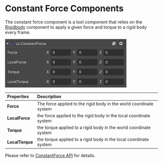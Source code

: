 # Constant Force Components

The constant force component is a tool component that relies on the [Rigidbody](physics-rigidbody.md) component to apply a given force and torque to a rigid body every frame.

![constant-force component](img/constant-force.jpg)

| Properties | Description |
| :---|:--- |
| **Force** | The force applied to the rigid body in the world coordinate system |
| **LocalForce** | the force applied to the rigid body in the local coordinate system |
| **Torque** | the torque applied to a rigid body in the world coordinate system
| **LocalTorque** | the torque applied to a rigid body in the local coordinate system |

Please refer to [ConstantForce API](__APIDOC__/en/class/physics.ConstantForce) for details.
